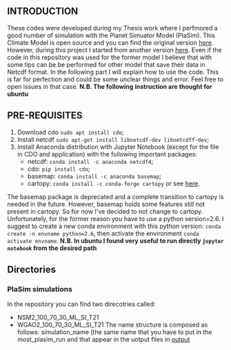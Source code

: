 ## INTRODUCTION ##
These codes were developed during my Thesis work where I perfmored a good number of simulation with the Planet Simuator Model (PlaSim). This Climate Model is open source and you can find the original version [here](https://github.com/HartmutBorth/PlaSim). However, during this project I started from another version [here](https://github.com/jhardenberg/plasim). Even if the code in this repository was used for the former model I believe that with some tips can be be performed for other model that save their data in Netcdf format. In the following part I will explain how to use the code. This is far for perfection and could be some unclear things and error. Feel free to open issues in that case.
**N.B. The following instruction are thought for ubuntu**

## PRE-REQUISITES ##
1. Download cdo `sudo apt install cdo`;
2. Install netcdf `sudo apt-get install libnetcdf-dev libnetcdff-dev`;
3. Install Anaconda distribution with Jupyter Notebook (except for the file in CDO and application) with the following important packages:
   - netcdf:
    `conda install -c anaconda netcdf4`;
    - cdo:
    `pip install cdo`;
    - basemap:
    `conda install -c anaconda basemap`;
    - cartopy:
    `conda install -c conda-forge cartopy` or see [here](https://anaconda.org/conda-forge/cartopy).
    
The basemap package is deprecated and a complete transition to cartopy is needed in the future. However, basemap holds some features still not present in cartopy. So for now I've decided to not change to cartopy. Unfortunately, for the former reason you have to use a python version=2.6. I suggest to create a new conda environment with this python version: `conda create -n envname python=2.6`, then activate the environment `conda activate envname`.
**N.B. In ubuntu I found very useful to run directly `jupyter notebook` from the desired path**

## Directories ##
### PlaSim simulations ##
In the repository you can find two direcotries called:
- NSM2_100_70_30_ML_SI_T21
- WGAO2_100_70_30_ML_SI_T21
The name structure is composed as follows: simulation_name (the same name that you have to put in the most_plasim_run and that appear in the uotput files in [output](github/NSM2_100_70_30_ML_SI_T21/output/)



